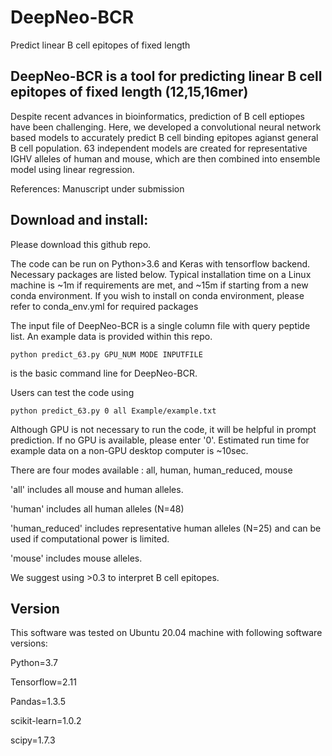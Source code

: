 # DeepNeo-BCR
Predict linear B cell epitopes of fixed length

## DeepNeo-BCR is a tool for predicting linear B cell epitopes of fixed length (12,15,16mer)

Despite recent advances in bioinformatics, prediction of B cell eptiopes have been challenging. Here, we developed a convolutional neural network based models to accurately predict B cell binding epitopes agianst general B cell population. 63 independent models are created for representative IGHV alleles of human and mouse, which are then combined into ensemble model using linear regression.

References: Manuscript under submission


## Download and install:

Please download this github repo.

The code can be run on Python>3.6 and Keras with tensorflow backend.
Necessary packages are listed below.
Typical installation time on a Linux machine is ~1m if requirements are met, and ~15m if starting from a new conda environment.
If you wish to install on conda environment, please refer to conda_env.yml for required packages


The input file of DeepNeo-BCR is a single column file with query peptide list.
An example data is provided within this repo.

```
python predict_63.py GPU_NUM MODE INPUTFILE
```
is the basic command line for DeepNeo-BCR.

Users can test the code using

```
python predict_63.py 0 all Example/example.txt
```

Although GPU is not necessary to run the code, it will be helpful in prompt prediction.
If no GPU is available, please enter '0'.
Estimated run time for example data on a non-GPU desktop computer is ~10sec.

There are four modes available : all, human, human_reduced, mouse

'all' includes all mouse and human alleles.

'human' includes all human alleles (N=48)

'human_reduced' includes representative human alleles (N=25) and can be used if computational power is limited.

'mouse' includes mouse alleles.

We suggest using >0.3 to interpret B cell epitopes.

## Version
This software was tested on Ubuntu 20.04 machine with following software versions:


Python=3.7

Tensorflow=2.11

Pandas=1.3.5

scikit-learn=1.0.2

scipy=1.7.3

